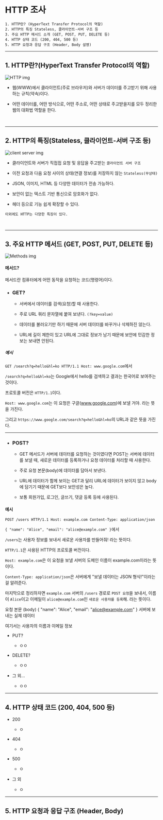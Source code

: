 # HTTP 조사

    1. HTTP란? (HyperText Transfer Protocol의 역할)
    2. HTTP의 특징 Stateless, 클라이언트-서버 구조 등
    3. 주요 HTTP 메서드 소개 (GET, POST, PUT, DELETE 등)
    4. HTTP 상태 코드 (200, 404, 500 등)
    5. HTTP 요청과 응답 구조 (Header, Body 설명)

---

## 1. HTTP란?(HyperText Transfer Protocol의 역할)

![HTTP img](https://velog.velcdn.com/post-images/filoscoder/1ba8e120-174b-11ea-8bfd-dbe06624c57d/unnamed.png)

- 웹(WWW)에서 클라이언트(주로 브라우저)와 서버가 데이터를 주고받기 위해 사용하는 규칙(약속)이다.

- 어떤 데이터를, 어떤 방식으로, 어떤 주소로, 어떤 상태로 주고받을지를 모두 정리한 웹의 대화법 역할을 한다.

<br>

---

## 2. HTTP의 특징(Stateless, 클라이언트-서버 구조 등)

![client server img](https://images.velog.io/images/dnflekf2748/post/3ae851c0-f5a1-4b24-a9f0-00dd4d1efe2d/%EC%84%9C%EB%B2%84%ED%81%B4%EB%9D%BC%EC%9D%B4%EC%96%B8.png)


- 클라이언트와 서버가 직접접 요청 및 응답을 주고받는 `클라이언트 서버 구조`

- 이전 요청과 다음 요청 사이의 상태(연결 정보)를 저장하지 않는 `Stateless(무상태)`

- JSON, 이미지, HTML 등 다양한 데이터가 전송 가능하다.

- 보안이 없는 텍스트 기반 통신으로 암호화가 없다.

- 헤더 등으로 기능 쉽게 확장할 수 있다.

`이외에도 HTTP는 다양한 특징이 있다.`

<br>

---

## 3. 주요 HTTP 메서드 (GET, POST, PUT, DELETE 등)

![Methods img](https://encrypted-tbn0.gstatic.com/images?q=tbn:ANd9GcQu7JvzGVhY5rcY0289YvDbspvVWtgvImq8OA&s)

#### 메서드?
메서드란 컴퓨터에게 어떤 동작을 요청하는 코드(명령어)이다.
<br>

- ### GET?
  - 서버에서 데이터를 검색(요청)할 때 사용한다.

  - 주로 URL 쿼리 문자열에 붙여 보낸다. `(?key=value)`

  - 데이터를 불러오기만 하기 때문에 서버 데이터를 바꾸거나 삭제하진 않는다.

  - URL에 길이 제한이 있고 URL에 그대로 정보가 남기 때문에 보안에 민감한 정보는 보내면 안된다.

##### 예시

`GET /search?q=hello&hl=ko HTTP/1.1 Host: www.google.com`에서

`/search?q=hello&hl=ko`는 Google에서 hello를 검색하고 결과는 한국어로 보여주는 것이다.

프로토콜 버전은 `HTTP/1.1`이다.

`Host: www.google.com`는 이 요청은 구글(www.google.com)에 보낼 거야. 라는 뜻을 가진다.

그리고 `https://www.google.com/search?q=hello&hl=ko`의 URL과 같은 뜻을 가진다.

---

- ### POST?
  - GET 메서드가 서버에 데이터를 요청하는 것이였다면 POST는 서버에 데이터를 보낼 때, 새로운 데이터를 등록하거나 요청 데이터를 처리할 때 사용한다.

  - 주로 요청 본문(body)에 데이터를 담아서 보낸다.

  - URL에 데이터가 함께 보이는 GET과 달리 URL에 데이터가 보이지 않고 body에 담기기 때문에 GET보다 보안성은 높다.

  - 보통 회원가입, 로그인, 글쓰기, 댓글 등록 등에 사용된다.

#### 예시

`POST /users HTTP/1.1
Host: example.com
Content-Type: application/json`

`{
  "name": "Alice",
  "email": "alice@example.com"
}`에서

`/users`는 사용자 정보를 보내서 새로운 사용자를 만들어줘! 라는 뜻이다.

`HTTP/1.1`은 사용된 HTTP의 프로토콜 버전이다.

`Host: example.com`은 이 요청을 보낼 서버의 도메인 이름이 example.com이라는 뜻이다.

`Content-Type: application/json`은 서버에게 "보낼 데이터는 JSON 형식!"이라는 걸 알려준다.

마지막으로 정리하자면 `example.com` 서버의 `/users` 경로로 `POST 요청`을 보내서, 이름이 `Alice`이고 이메일이 `alice@example.com`인 `새로운 사용자를 등록`해. 라는 뜻이다.


 요청 본문 (body)
{
  "name": "Alice",
  "email": "alice@example.com"
}
서버에 보내는 실제 데이터

여기서는 사용자의 이름과 이메일 정보







- PUT?
  - ㅇㅇ

- DELETE?
  - ㅇㅇ

- 그 외...
  - ㅇㅇ

---

## 4. HTTP 상태 코드 (200, 404, 500 등)

- 200
  - ㅇ

- 404
  - ㅇ

- 500
  - ㅇ

- 그 외
  - ㅇ


---

## 5. HTTP 요청과 응답 구조 (Header, Body)